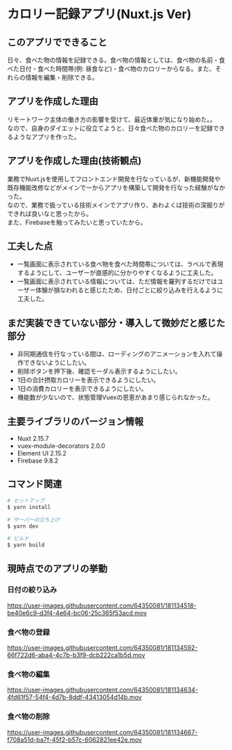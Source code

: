 # カロリー記録アプリ(Nuxt.js Ver)

## このアプリでできること
日々、食べた物の情報を記録できる。食べ物の情報としては、食べ物の名前・食べた日付・食べた時間帯(例: 昼食など)・食べ物のカロリーからなる。また、それらの情報を編集・削除できる。

## アプリを作成した理由
リモートワーク主体の働き方の影響を受けて、最近体重が気になり始めた。。  
なので、自身のダイエットに役立てようと、日々食べた物のカロリーを記録できるようなアプリを作った。

## アプリを作成した理由(技術観点)
業務でNuxt.jsを使用してフロントエンド開発を行なっているが、新機能開発や既存機能改修などがメインで一からアプリを構築して開発を行なった経験がなかった。  
なので、業務で扱っている技術メインでアプリ作り、あわよくば技術の深掘りができれば良いなと思ったから。  
また、Firebaseを触ってみたいと思っていたから。

## 工夫した点
- 一覧画面に表示されている食べ物を食べた時間帯については、ラベルで表現するようにして、ユーザーが直感的に分かりやすくなるように工夫した。
- 一覧画面に表示されている情報については、ただ情報を羅列するだけではユーザー体験が損なわれると感じたため、日付ごとに絞り込みを行えるように工夫した。

## まだ実装できていない部分・導入して微妙だと感じた部分
- 非同期通信を行なっている間は、ローディングのアニメーションを入れて操作できないようにしたい。
- 削除ボタンを押下後、確認モーダル表示するようにしたい。
- 1日の合計摂取カロリーを表示できるようにしたい。
- 1日の消費カロリーを表示できるようにしたい。
- 機能数が少ないので、状態管理Vuexの恩恵があまり感じられなかった。

## 主要ライブラリのバージョン情報
- Nuxt 2.15.7
- vuex-module-decorators 2.0.0
- Element UI 2.15.2
- Firebase 9.8.2

## コマンド関連

```bash
# セットアップ
$ yarn install

# サーバーの立ち上げ
$ yarn dev

# ビルド
$ yarn build
```

## 現時点でのアプリの挙動
### 日付の絞り込み
https://user-images.githubusercontent.com/64350081/181134518-be40e6c9-d3f4-4e64-bc06-25c365f53acd.mov

### 食べ物の登録
https://user-images.githubusercontent.com/64350081/181134592-66f722d6-aba4-4c7b-b3f9-dcb222ca1b5d.mov

### 食べ物の編集
https://user-images.githubusercontent.com/64350081/181134634-4fd61f57-54f4-4d7b-8ddf-43413054d14b.mov

### 食べ物の削除
https://user-images.githubusercontent.com/64350081/181134667-f708a51d-ba7f-45f2-b57c-6062821ee42e.mov
